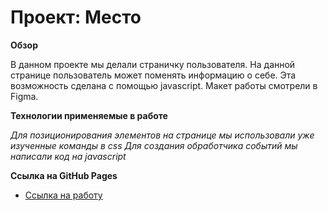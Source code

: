 # Проект: Место

**Обзор**

В данном проекте мы делали страничку пользователя. На данной странице пользователь может поменять информацию о себе.
Эта возможность сделана с помощью javascript. Макет работы смотрели в Figma.

**Технологии применяемые в работе**

*Для позиционирования элементов на странице мы использовали уже изученные команды в css*
*Для создания обработчика событий мы написали код на javascript*

**Ссылка на GitHub Pages**


* [Ссылка на работу](https://andreymirenkov.github.io/mesto/index.html)
